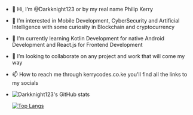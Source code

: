 - 👋 Hi, I’m @Darkknight123 or by my real name Philip Kerry
- 👀 I’m interested in Mobile Development, CyberSecurity and Artificial Intelligence with some curiosity in Blockchain and
cryptocurrency
- 🌱 I’m currently learning Kotlin Development for native Android Development and React.js for Frontend Development
- 💞️ I’m looking to collaborate on any project and work that will come my way
- 📫 How to reach me through kerrycodes.co.ke you'll find all the links to my socials
- ![Darkknight123's GitHub stats](https://github-readme-stats.vercel.app/api?username=Darkknight123&count_private=true&show_icons=true&theme=radical)

   [![Top Langs](https://github-readme-stats.vercel.app/api/top-langs/?username=Darkknight123&layout=compact&theme=dark)](https://github.com/anuraghazra/github-readme-stats)

<!---
Darkknight123/Darkknight123 is a ✨ special ✨ repository because its `README.md` (this file) appears on your GitHub profile.
You can click the Preview link to take a look at your changes.
--->
